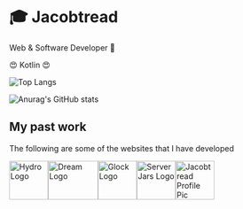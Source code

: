 
# 🎓 Jacobtread
Web & Software Developer  🤖

😍 Kotlin 😍

![Top Langs](https://github-readme-stats.vercel.app/api/top-langs/?username=jacobtread&layout=compact)

![Anurag's GitHub stats](https://github-readme-stats.vercel.app/api?username=jacobtread&show_icons=true)
## My past work
The following are some of the websites that I have developed

<img src="https://hydrocheats.net/img/logo.png" alt="Hydro Logo" width="70" height="70"><img src="https://dreamclient.xyz/assets/img/logo.png" alt="Dream Logo" width="90" height="70"><img src="https://glockclicker.xyz/assets/img/logo-min.png" alt="Glock Logo" width="70" height="70"><img src="https://serverjars.com/assets/img/icon_small.png" alt="ServerJars Logo" width="70" height="70"><img src="https://jacobtread.github.io/img/jacobtread.png" alt="Jacobtread Profile Pic" width="70" height="70">





